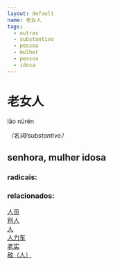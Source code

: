 ```yaml
--- 
layout: default
name: 老女人 
tags: 
  - outras
  - substantivo
  - pessoa
  - mulher
  - pessoa
  - idosa
--- 
```

# 老女人 
lǎo nürén  
 
*（名词/substantivo）*  
## senhora, mulher idosa 
### radicais: 
### relacionados: 
[人员](/zhengshidu/hsk3/人员)  
[别人](/zhengshidu/hsk1/别人)  
[人](/zhengshidu/hsk1/人)  
[人力车](/zhengshidu/outras/人力车)  
[老实](/zhengshidu/hsk4/老实)  
[敌（人）](/zhengshidu/hsk4/敌（人）)  
